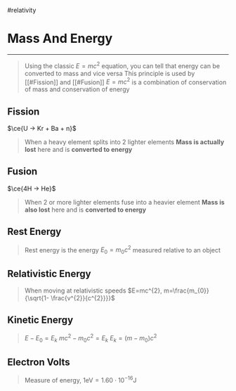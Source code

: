 #relativity 
# Mass And Energy
---
> Using the classic $E=mc^{2}$ equation, you can tell that energy can be converted to mass and vice versa
> This principle is used by [[#Fission]] and [[#Fusion]]
> $E=mc^{2}$ is a combination of conservation of mass and conservation of energy

## Fission
$\ce{U -> Kr + Ba + n}$ 
> When a heavy element splits into 2 lighter elements
> **Mass is actually lost** here and is **converted to energy**
## Fusion
$\ce{4H -> He}$
> When 2 or more lighter elements fuse into a heavier element
> **Mass is also lost** here and is **converted to energy**
## Rest Energy
> Rest energy is the energy $E_{0}=m_{0}c^{2}$ measured relative to an object
> 
## Relativistic Energy
> When moving at relativistic speeds $E=mc^{2}, m=\frac{m_{0}}{\sqrt{1- \frac{v^{2}}{c^{2}}}}$

## Kinetic Energy
>$E-E_{0}=E_{k}$
>$mc^{2}-m_{0}c^{2}=E_{k}$
>$E_{k}=(m-m_{0})c^{2}$

## Electron Volts
> Measure of energy, $1\text{eV}=1.60\cdot10^{-16}\text{J}$